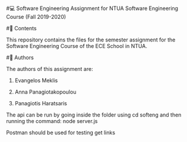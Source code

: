 #:computer: Software Engineering Assignment for NTUA Software Engineering Course (Fall 2019-2020)

#:book: Contents

This repository contains the files for the semester assignment for the Software Engineering Course of the ECE School in NTUA. 

#:pencil: Authors

The authors of this assignment are:

1. Evangelos Meklis

2. Anna Panagiotakopoulou

3. Panagiotis Haratsaris

The api can be run by going inside the folder using cd softeng and then running the command: node server.js

Postman should be used for testing get links
